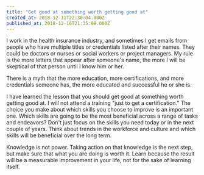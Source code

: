 ```yaml
---
title: "Get good at something worth getting good at"
created_at: 2018-12-11T22:30:04.000Z
published_at: 2018-12-16T21:35:08.000Z
---
```

I work in the health insurance industry, and sometimes I get emails from people who have multiple titles or credentials listed after their names. They could be doctors or nurses or social workers or project managers. My rule is the more letters that appear after someone's name, the more I will be skeptical of that person until I know him or her.

There is a myth that the more education, more certifications, and more credentials someone has, the more educated and successful he or she is. 

I have learned the lesson that you should get good at something worth getting good at. I will not attend a training "just to get a certification." The choice you make about which skills you choose to improve is an important one. Which skills are going to be the most beneficial across a range of tasks and endeavors? Don't just focus on the skills you need today or in the next couple of years. Think about trends in the workforce and culture and which skills will be beneficial over the long term. 

Knowledge is not power. Taking action on that knowledge is the next step, but make sure that what you are doing is worth it. Learn because the result will be a measurable improvement in your life, not for the sake of learning itself.

